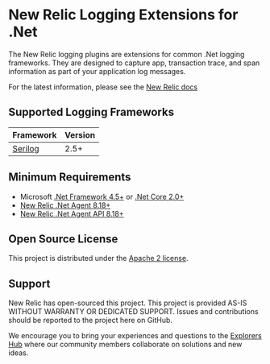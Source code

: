 # New Relic Logging Extensions for .Net
The New Relic logging plugins are extensions for common .Net logging frameworks. They are designed to capture app, transaction trace, and span information as part of your application log messages.

For the latest information, please see the [New Relic docs](https://docs.newrelic.com/docs/logs/new-relic-logs/enable-logs/enable-new-relic-logs)


## Supported Logging Frameworks

| Framework               | Version   |
|-------------------------|-----------|
| [Serilog](src/Serilog/README.md)             | 2.5+      |


## Minimum Requirements

* Microsoft <a target="_blank" href="https://dotnet.microsoft.com/download/dotnet-framework">.Net Framework 4.5+</a> or  <a target="_blank" href="https://dotnet.microsoft.com/download/dotnet-core">.Net Core 2.0+</a>
* <a target="_blank" href="https://docs.newrelic.com/docs/release-notes/agent-release-notes/net-release-notes">New Relic .Net Agent 8.18+<a>
* <a target="_blank" href="https://docs.newrelic.com/docs/agents/net-agent/net-agent-api" target="_blank">New Relic .Net Agent API 8.18+</a>
   

## Open Source License
This project is distributed under the [Apache 2 license](LICENSE).


## Support
New Relic has open-sourced this project. This project is provided AS-IS WITHOUT WARRANTY OR DEDICATED SUPPORT. Issues and contributions should be reported to the project here on GitHub.

We encourage you to bring your experiences and questions to the [Explorers Hub](https://discuss.newrelic.com) where our community members collaborate on solutions and new ideas.
